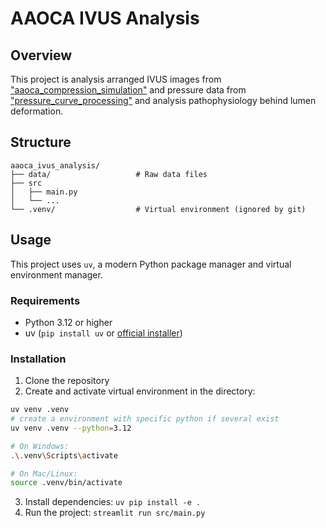 # AAOCA IVUS Analysis

## Overview
This project is analysis arranged IVUS images from ["aaoca_compression_simulation"](https://github.com/yungselm/aaoca_compression_simulation) and pressure data from ["pressure_curve_processing"](https://github.com/AI-in-Cardiovascular-Medicine/AIVUS-CAA) and analysis pathophysiology behind lumen deformation.

## Structure
```plaintext
aaoca_ivus_analysis/
├── data/                   # Raw data files
├── src
│   ├── main.py
│   └── ...
└── .venv/                  # Virtual environment (ignored by git)
```

## Usage
This project uses `uv`, a modern Python package manager and virtual environment manager.

### Requirements

- Python 3.12 or higher
- uv (`pip install uv` or [official installer](https://docs.astral.sh/uv/getting-started/installation/))

### Installation

1. Clone the repository
2. Create and activate virtual environment in the directory:
```bash
uv venv .venv
# create a environment with specific python if several exist
uv venv .venv --python=3.12
```
```bash
# On Windows:
.\.venv\Scripts\activate  

# On Mac/Linux:
source .venv/bin/activate
```
3.  Install dependencies:
`uv pip install -e .`
4. Run the project: `streamlit run src/main.py`
